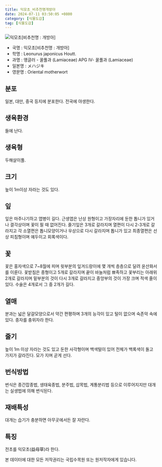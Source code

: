 ```yaml
---
title: 익모초_비추천명개방아
date: 2024-07-11 03:50:05 +0800
category: [식물도감]
tag: [식물도감]
---
```




![익모초[비추천명 : 개방아]](/fileUpload/plants/basic/Labiatae/Leonurus/15813/1_th2.JPG)
- 국명 : 익모초[비추천명 : 개방아]
- 학명 : Leonurus japonicus Houtt.
- 과명 : 앵글러 - 꿀풀과 (Lamiaceae) APG Ⅳ- 꿀풀과 (Lamiaceae)
- 일본명 : メハジキ
- 영문명 : Oriental motherwort


## 분포
일본, 대만, 중국 등지에 분포한다.전국에 야생한다.
## 생육환경
들에 난다.
## 생육형
두해살이풀.
## 크기
높이 1m이상 자라는 것도 있다.
## 잎
잎은 마주나기하고 엽병이 길다. 근생엽은 난상 원형이고 가장자리에 둔한 톱니가 있거나 결각상이며 꽃이 필 때 없어진다. 줄기잎은 3개로 갈라지며 열편이 다시 2-3개로 갈라지고 각 소열편은 톱니모양이거나 우상으로 다시 갈라지며 톱니가 있고 최종열편은 선상 피침형이며 예두이고 회록색이다.
## 꽃
꽃은 홍자색으로 7~8월에 피며 윗부분의 잎겨드랑이에 몇 개씩 층층으로 달려 윤산화서를 이룬다. 꽃받침은 종형이고 5개로 갈라지며 끝이 바늘처럼 뾰족하고 꽃부리는 아래위 2개로 갈라지며 밑부분의 것이 다시 3개로 갈라지고 중앙부의 것이 가장 크며 적색 줄이 있다. 수술은 4개로서 그 중 2개가 길다.
## 열매
분과는 넓은 달걀모양으로서 약간 편평하며 3개의 능각이 있고 털이 없으며 숙존악 속에 있다. 종자를 충위자라 한다.
## 줄기
높이 1m 이상 자라는 것도 있고 둔한 사각형이며 백색털이 있어 전체가 백록색이 돌고 가지가 갈라진다. 모가 지며 곧게 선다.
## 번식방법
번식은 종간잡종법, 생태육종법, 분주법, 삽목법, 계통분리법 등으로 이루어지지만 대개는 실생법에 의해 번식된다.
## 재배특성
대개는 습기가 충분하면 아무곳에서든 잘 자란다.
## 특징
전초를 익모초(益母草)라 한다.






본 데이터에 대한 모든 저작권리는 국립수목원 또는 원저작자에게 있습니다.
